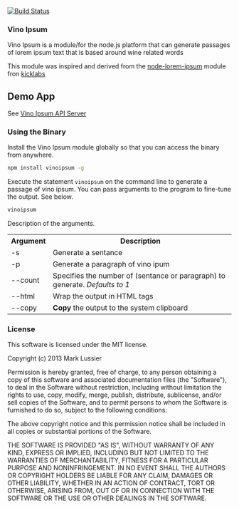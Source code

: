 [![Build Status](https://travis-ci.org/lushvino/vinoipsum.png)](https://travis-ci.org/[intabulas]/[vinoipsum])


### Vino Ipsum

Vino Ipsum is a module/for the node.js platform that can generate passages of lorem ipsum text that is based around wine related words

This module was inspired and derived from the [node-lorem-ipsum](https://raw.github.com/knicklabs/node-lorem-ipsum) module fron [kicklabs](https://github.com/knicklabs)


## Demo App

See [Vino Ipsum API Server](http://ipsum.lushvino.com/about)

### Using the Binary

Install the Vino Ipsum module globally so that you can access the binary from anywhere.


```bash
npm install vinoipsum -g
```

Execute the statement `vinoipsum` on the command line to generate a passage of vino ipsum. You can pass arguments to the program to fine-tune the output. See below.

```bash
vinoipsum
```

Description of the arguments.

<table>
  <tr>
    <th>Argument</th>
    <th>Description</th>
  </tr>
  <tr>
    <td>-s</td>
    <td>Generate a sentance</td>
  </tr>
  <tr>
    <td>-p</td>
    <td>Generate a paragraph of vino ipum</td>
  </tr>
  <tr>
    <td>--count</td>
    <td>Specifies the number of (sentance or paragraph) to generate. <i>Defaults to 1</i></td>
  </tr>  
  
  <tr>
    <td>--html</td>
    <td>Wrap the output in HTML tags</td>
  </tr>  
  <tr>
    <td>--copy</td>
    <td><strong>Copy</strong> the output to the system clipboard</td>
  </tr>
</table>


### License

This software is licensed under the MIT license.

Copyright (c) 2013 Mark Lussier

Permission is hereby granted, free of charge, to any person obtaining a copy of this software and associated documentation files (the "Software"), to deal in the Software without restriction, including without limitation the rights to use, copy, modify, merge, publish, distribute, sublicense, and/or sell copies of the Software, and to permit persons to whom the Software is furnished to do so, subject to the following conditions:

The above copyright notice and this permission notice shall be included in all copies or substantial portions of the Software.

THE SOFTWARE IS PROVIDED "AS IS", WITHOUT WARRANTY OF ANY KIND, EXPRESS OR IMPLIED, INCLUDING BUT NOT LIMITED TO THE WARRANTIES OF MERCHANTABILITY, FITNESS FOR A PARTICULAR PURPOSE AND NONINFRINGEMENT. IN NO EVENT SHALL THE AUTHORS OR COPYRIGHT HOLDERS BE LIABLE FOR ANY CLAIM, DAMAGES OR OTHER LIABILITY, WHETHER IN AN ACTION OF CONTRACT, TORT OR OTHERWISE, ARISING FROM, OUT OF OR IN CONNECTION WITH THE SOFTWARE OR THE USE OR OTHER DEALINGS IN THE SOFTWARE.